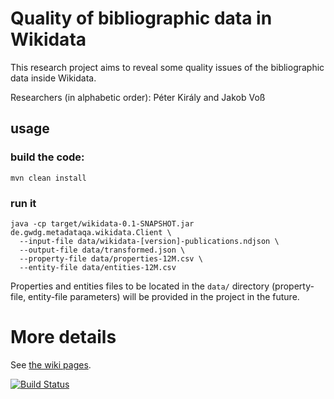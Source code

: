 # Quality of bibliographic data in Wikidata

This research project aims to reveal some quality issues of the bibliographic data inside Wikidata.

Researchers (in alphabetic order): Péter Király and Jakob Voß

## usage

### build the code:

```
mvn clean install
```

### run it

```
java -cp target/wikidata-0.1-SNAPSHOT.jar de.gwdg.metadataqa.wikidata.Client \
  --input-file data/wikidata-[version]-publications.ndjson \
  --output-file data/transformed.json \
  --property-file data/properties-12M.csv \
  --entity-file data/entities-12M.csv
```

Properties and entities files to be located in the `data/` directory (property-file, entity-file parameters) will be provided in the project in the future.

# More details

See [the wiki pages](https://github.com/pkiraly/metadata-qa-wikidata/wiki).

[![Build Status](https://travis-ci.org/pkiraly/metadata-qa-wikidata.svg?branch=master)](https://travis-ci.org/pkiraly/metadata-qa-wikidata)
